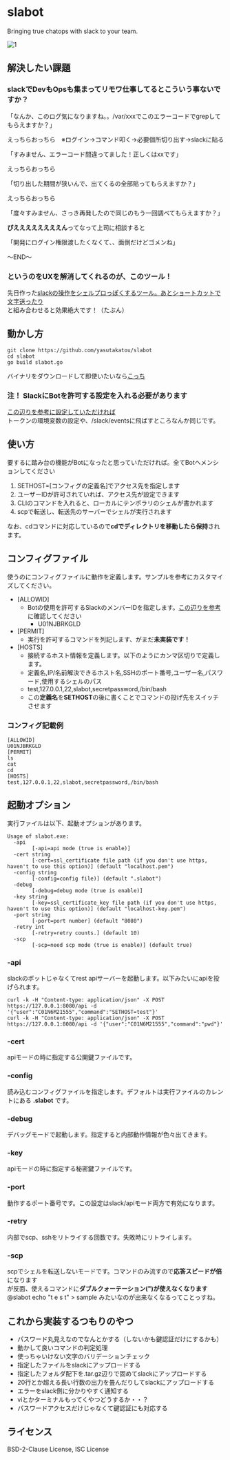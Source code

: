 # slabot
Bringing true chatops with slack to your team.

![1](https://user-images.githubusercontent.com/22161385/109412353-d521c380-79ea-11eb-88d5-a83380923002.gif)

## 解決したい課題

### slackでDevもOpsも集まってリモワ仕事してるとこういう事ないですか？

「なんか、このログ気になりますね。。/var/xxxでこのエラーコードでgrepしてもらえますか？」

えっちらおっちら　※ログイン→コマンド叩く→必要個所切り出す→slackに貼る

「すみません、エラーコード間違ってました！正しくはxxです」

えっちらおっちら

「切り出した期間が狭いんで、出てくるの全部貼ってもらえますか？」

えっちらおっちら

「度々すみません、さっき再発したので同じのもう一回調べてもらえますか？」


**ぴええええええええん**ってなって上司に相談すると

「開発にログイン権限渡したくなくて、、面倒だけどゴメンね」

～END～

### というのをUXを解消してくれるのが、このツール！

先日作った[slackの操作をシェルプロっぽくするツール。あとショートカットで文字送ったり](https://github.com/yasutakatou/slackops)<br>
と組み合わせると効果絶大です！（たぶん）

## 動かし方

```
git clone https://github.com/yasutakatou/slabot
cd slabot
go build slabot.go
```

バイナリをダウンロードして即使いたいなら[こっち](https://github.com/yasutakatou/slabot/releases)

### 注！ SlackにBotを許可する設定を入れる必要があります

[この辺りを参考に設定していただければ](https://qiita.com/frozenbonito/items/cf75dadce12ef9a048e9)<br>
トークンの環境変数の設定や、/slack/eventsに飛ばすところなんか同じです。

## 使い方

要するに踏み台の機能がBotになったと思っていただければ。全てBotヘメンションしてください

1. SETHOST=[コンフィグの定義名]でアクセス先を指定します
2. ユーザーIDが許可されていれば、アクセス先が設定できます
3. CLIのコマンドを入れると、ローカルにテンポラリのシェルが書かれます
4. scpで転送し、転送先のサーバーでシェルが実行されます

なお、cdコマンドに対応しているので**cdでディレクトリを移動したら保持**されます。

## コンフィグファイル

使うのにコンフィグファイルに動作を定義します。サンプルを参考にカスタマイズしてください。

- [ALLOWID]
	- Botの使用を許可するSlackのメンバーIDを指定します。[この辺りを参考](https://help.receptionist.jp/?p=1100)に確認してください
		- U01NJBRKGLD
- [PERMIT]
	- 実行を許可するコマンドを列記します、がまだ**未実装です！**
- [HOSTS]
	- 接続するホスト情報を定義します。以下のようにカンマ区切りで定義します。
	- 定義名,IP/名前解決できるホスト名,SSHのポート番号,ユーザー名,パスワード,使用するシェルのパス
	- test,127.0.0.1,22,slabot,secretpassword,/bin/bash
	- この**定義名**を**SETHOST**の後に書くことでコマンドの投げ先をスイッチさせます

### コンフィグ記載例

```
[ALLOWID]
U01NJBRKGLD
[PERMIT]
ls
cat
cd
[HOSTS]
test,127.0.0.1,22,slabot,secretpassword,/bin/bash
```

## 起動オプション

実行ファイルは以下、起動オプションがあります。

```
Usage of slabot.exe:
  -api
        [-api=api mode (true is enable)]
  -cert string
        [-cert=ssl_certificate file path (if you don't use https, haven't to use this option)] (default "localhost.pem")
  -config string
        [-config=config file)] (default ".slabot")
  -debug
        [-debug=debug mode (true is enable)]
  -key string
        [-key=ssl_certificate_key file path (if you don't use https, haven't to use this option)] (default "localhost-key.pem")
  -port string
        [-port=port number] (default "8080")
  -retry int
        [-retry=retry counts.] (default 10)
  -scp
        [-scp=need scp mode (true is enable)] (default true)

```
### -api
slackのボットじゃなくてrest apiサーバーを起動します。以下みたいにapiを投げられます。

```
curl -k -H "Content-type: application/json" -X POST https://127.0.0.1:8080/api -d '{"user":"C01N6M21555","command":"SETHOST=test"}'
curl -k -H "Content-type: application/json" -X POST https://127.0.0.1:8080/api -d '{"user":"C01N6M21555","command":"pwd"}'
```

### -cert
apiモードの時に指定する公開鍵ファイルです。

### -config
読み込むコンフィグファイルを指定します。デフォルトは実行ファイルのカレントにある **.slabot** です。

### -debug
デバッグモードで起動します。指定すると内部動作情報が色々出てきます。

### -key
apiモードの時に指定する秘密鍵ファイルです。

### -port
動作するポート番号です。この設定はslack/apiモード両方で有効になります。

### -retry
内部でscp、sshをリトライする回数です。失敗時にリトライします。

### -scp
scpでシェルを転送しないモードです。コマンドのみ流すので**応答スピードが倍**になります<br>
が反面、使えるコマンドに**ダブルクォーテーション(")が使えなくなります**<br>
@slabot echo "t e s t" > sample みたいなのが出来なくなるってことっすね。

## これから実装するつもりのやつ

- パスワード丸見えなのでなんとかする（しないかも鍵認証だけにするかも）
- 動かして良いコマンドの判定処理
- 使っちゃいけない文字のバリデーションチェック
- 指定したファイルをslackにアップロードする
- 指定したフォルダ配下を.tar.gz辺りで固めてslackにアップロードする
- 20行とか超える長い行数の出力を畳んだりしてslackにアップロードする
- エラーをslack側に分かりやすく通知する
- viとかターミナルもってくやつどうするか・・？
- パスワードアクセスだけじゃなくて鍵認証にも対応する

## ライセンス

BSD-2-Clause License, ISC License

